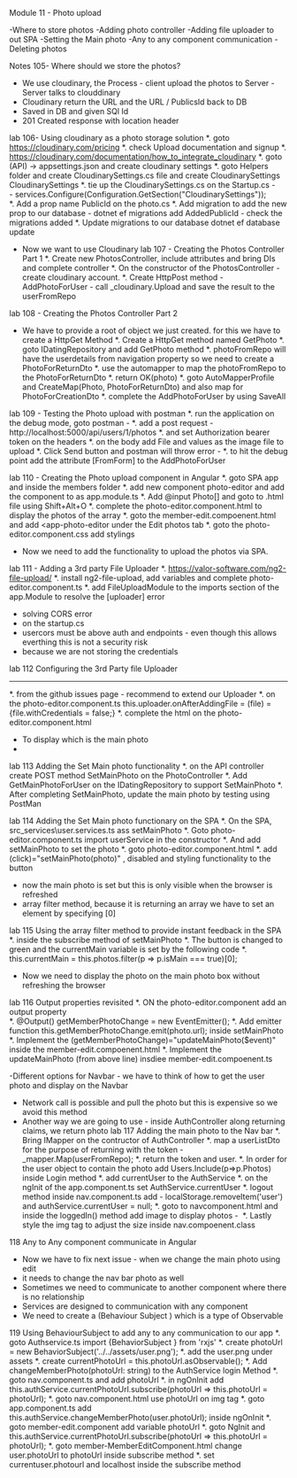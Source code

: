 Module 11 - Photo upload

-Where to store photos
-Adding photo controller
-Adding file uploader to out SPA
-Setting the Main photo
-Any to any component communication
-Deleting photos

Notes 105- Where should we store the photos?
- We use cloudinary, the Process - client upload the photos to Server - Server talks to clouddinary
- Cloudinary return the URL and the URL / PublicsId back to DB
- Saved in DB and given SQl Id
- 201 Created response with location header

lab 106- Using cloudinary as a photo storage solution
*. goto https://cloudinary.com/pricing
*. check Upload documentation and signup
*. https://cloudinary.com/documentation/how_to_integrate_cloudinary
*. goto (API) -> appsettings.json and create cloudinary settings
*. goto Helpers folder and create CloudinarySettings.cs file and create CloudinarySettings CloudinarySettings
*. tie up the CloudinarySettings.cs on the Startup.cs -  
      - services.Configure<CloudinarySettings>(Configuration.GetSection("CloudinarySettings"));  
*. Add a prop name PublicId on the photo.cs
*. Add migration to add the new prop to our database -  dotnet ef migrations add AddedPublicId - check the migrations added
*. Update migrations to our database dotnet ef database update

- Now we want to use Cloudinary
lab 107 - Creating the Photos Controller Part 1
*. Create new PhotosController, include attributes and bring DIs and complete controller
*. On the constructor of the PhotosController - create cloudinary account.
*. Create HttpPost method - AddPhotoForUser - call _cloudinary.Upload and save the result to the userFromRepo

lab 108 - Creating the Photos Controller Part 2
- We have to provide a root of object we just created. for this we have to create a HttpGet Method
*. Create a HttpGet method named GetPhoto
*. goto IDatingRepository and add GetPhoto method
*. photoFromRepo will have the userdetails from navigation property so we need to create a PhotoForReturnDto
*. use the automapper to map the photoFromRepo to the PhotoForReturnDto
*. return OK(photo)
*. goto AutoMapperProfile and CreateMap(Photo, PhotoForReturnDto) and also map for PhotoForCreationDto
*. complete the AddPhotoForUser by using SaveAll

lab 109 - Testing the Photo upload with postman
*. run the application on the debug mode, goto postman -
*. add a post request - http://localhost:5000/api/users/1/photos
*. and set Authorization bearer token on the headers
*. on the body add File and values as the image file to upload
*. Click Send button and postman will throw error -
*. to hit the debug point add the attribute [FromForm] to the AddPhotoForUser

lab 110 - Creating the Photo upload component in Angular
*. goto SPA app and inside the members folder
*. add new component photo-editor and add the component to as app.module.ts
*. Add @input Photo[] and goto to .html file using Shift+Alt+O
*. complete the photo-editor.component.html to display the photos of the array
*. goto the member-edit.compoenent.html and add  <app-photo-editor  under the Edit photos tab
*. goto the photo-editor.component.css add stylings

- Now we need to add the functionality to upload the photos via SPA.

lab 111 - Adding a 3rd party File Uploader
*. https://valor-software.com/ng2-file-upload/
*. install ng2-file-upload, add variables and complete photo-editor.component.ts
*. add FileUploadModule to the imports section of the app.Module to resolve the [uploader] error

- solving CORS error
- on the startup.cs
- usercors must be above auth and endpoints - even though this allows everthing this is not a security risk
- because we are not storing the credentials

lab 112 Configuring the 3rd Party file Uploader
***
*. from the github issues page - recommend to extend our Uploader
*. on the photo-editor.component.ts this.uploader.onAfterAddingFile = (file) = {file.withCredentials = false;}
*. complete the html on the photo-editor.component.html


- To display which is the main photo
-
lab 113 Adding the Set Main photo functionality
*. on the API controller create POST method SetMainPhoto on the PhotoController
*. Add GetMainPhotoForUser on the IDatingRepository to support SetMainPhoto
*. After completing SetMainPhoto, update the main photo by testing using PostMan

lab 114 Adding the Set Main photo functionary on the SPA
*. On the SPA, src\_services\user.services.ts ass setMainPhoto
*. Goto photo-editor.component.ts import userService in the constructor
*. And add setMainPhoto to set the photo
*. goto photo-editor.component.html
*. add (click)="setMainPhoto(photo)" , disabled and styling functionality to the button

- now the main photo is set but this is only visible when the browser is refreshed
- array filter method, because it is returning an array we have to set an element by specifying [0]

lab 115  Using the array filter method to provide instant feedback in the SPA
*. inside the subscribe method of setMainPhoto
*. The button is changed to green and the currentMain variable is set by the following code
*. this.currentMain = this.photos.filter(p => p.isMain === true)[0];

- Now we need to display the photo on the main photo box without refreshing the browser

lab 116 Output properties revisited
*. ON the photo-editor.component add an output property  
*. @Output() getMemberPhotoChange = new EventEmitter<string>();
*. Add emitter function this.getMemberPhotoChange.emit(photo.url); inside setMainPhoto
*. Implement the (getMemberPhotoChange)="updateMainPhoto($event)" inside the member-edit.compoenent.html
*. Implement the updateMainPhoto (from above line) insdiee member-edit.compoenent.ts

-Different options for Navbar - we have to think of how to get the user photo and display on the Navbar
- Network call is possible and pull the photo but this is expensive so we avoid this method
- Another way we are going to use - inside AuthController along returning  claims, we return photo
lab 117 Adding the main photo to the Nav bar
*. Bring IMapper on the contructor of AuthController
*. map a userListDto for the purpose of returning with the token -  _mapper.Map<UserForListDto>(userFromRepo);
*. return the token and user.
*. In order for the user object to contain the photo add Users.Include(p=>p.Photos) inside Login method
*. add currentUser to the AuthService
*. on the ngInit of the app.component.ts set AuthService.currentUser
*. logout method inside nav.component.ts add
        - localStorage.removeItem('user') and authService.currentUser = null;
*. goto to navcomponent.html and inside the loggedIn() method add  image to display photos
        - <img src="{{authService.currentUser.photoUrl}}" alt="">
*. Lastly style the img tag to adjust the size inside nav.compoenent.class

118 Any to Any component communicate in Angular
- Now we have to fix next issue - when we change the main photo using edit
- it needs to change the nav bar photo as well
- Sometimes we need to communicate to another component where there is no relationship
- Services are designed to communication with any component
- We need to create a  (Behaviour  Subject ) which is a type of Observable

119 Using BehaviourSubject to add any to any communication to our app
*. goto Authservice.ts import {BehaviorSubject } from 'rxjs'
*. create photoUrl = new BehaviorSubject<string>('../../assets/user.png');
*. add the user.png under assets
*. create currentPhotoUrl = this.photoUrl.asObservable();
*. Add   changeMemberPhoto(photoUrl: string) to the AuthService login Method
*. goto nav.component.ts and add photoUrl
*. in ngOnInit add this.authService.currentPhotoUrl.subscribe(photoUrl => this.photoUrl = photoUrl);
*. goto nav.component.html use photoUrl on img tag
*. goto app.component.ts add this.authService.changeMemberPhoto(user.photoUrl); inside ngOnInit
*. goto member-edit.component add variable photoUrl
*. goto NgInit and this.authService.currentPhotoUrl.subscribe(photoUrl => this.photoUrl = photoUrl);
*. goto member-MemberEditComponent.html change user.photoUrl to photoUrl inside subscribe method
*. set currentuser.photourl and localhost inside the subscribe method
